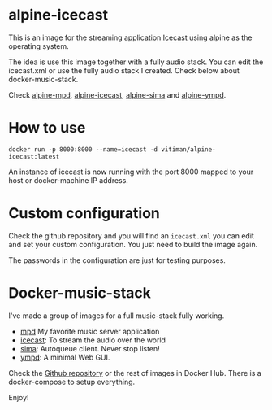 # alpine-icecast

This is an image for the streaming application [Icecast](http://icecast.org/) using alpine as the operating system.

The idea is use this image together with a fully audio stack.  You can edit the icecast.xml or use the fully audio stack I created. Check below about docker-music-stack.

Check [alpine-mpd](https://hub.docker.com/r/vitiman/alpine-mpd/), [alpine-icecast](https://hub.docker.com/r/vitiman/alpine-icecast/), [alpine-sima](https://hub.docker.com/r/vitiman/alpine-sima/) and [alpine-ympd](https://hub.docker.com/r/vitiman/alpine-ympd/).

# How to use 

    docker run -p 8000:8000 --name=icecast -d vitiman/alpine-icecast:latest

An instance of icecast is now running with the port 8000 mapped to your host or docker-machine IP address.

# Custom configuration 

Check the github repository and you will find an `icecast.xml` you can edit and set your custom configuration. You just need to build the image again.

The passwords in the configuration are just for testing purposes.

# Docker-music-stack

I've made a group of images for a full music-stack fully working.

- [mpd](http://mpd.wikia.com/wiki/Music_Player_Daemon_Wiki) My favorite music server application
- [icecast](http://icecast.org/): To stream the audio over the world
- [sima](http://kaliko.me/code/mpd-sima/): Autoqueue client. Never stop listen!
- [ympd](https://www.ympd.org/): A minimal Web GUI.

Check the [Github repository](https://github.com/VITIMan/docker-music-stack) or the rest of images in Docker Hub. There is a docker-compose to setup everything.

Enjoy!
